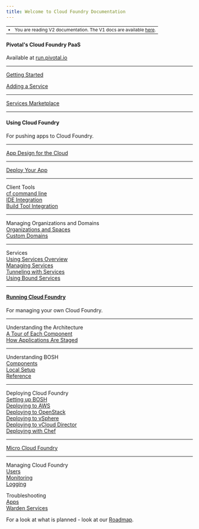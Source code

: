 ```yaml
---
title: Welcome to Cloud Foundry Documentation
---
```


<table><tr><td style="font-size:9pt">
          <li>You are reading V2 documentation. The V1 docs are available <a href="http://cf-docs-deprecated.cloudfoundry.com">here</a>.
</td></tr></table>
<div class="column-left">
  <div class="column-title">
  <h4>Pivotal's Cloud Foundry PaaS</h4>
  </div>
   <p>Available at <a href="http://run.pivotal.io">run.pivotal.io</a></p>
   <hr>
  <p><a href="docs/dotcom/getting-started.html">Getting Started</a></p>
  <p><a href="docs/dotcom/adding-a-service.html">Adding a Service</a></p>
  </p>

  <hr>

   <p>
    <a href="docs/dotcom/marketplace/">Services Marketplace</a>
  </p>

 <hr>

</div>

<div class="column-middle">
  <div class="column-title">
      <h4>Using Cloud Foundry</h4>
  </div>
  <p>For pushing apps to Cloud Foundry.</p>

  <hr>

  <p><a href="docs/using/app-arch/index.html">App Design for the Cloud</a></p>

  <hr>

  <p><a href="docs/using/deploying-apps/index.html">Deploy Your App</a></p>

  <hr>

  <p>Client Tools<br>
  <a href="docs/using/managing-apps/cf/index.html">cf command line</a><br>
  <a href="docs/using/managing-apps/ide/index.html">IDE Integration</a><br>
  <a href="docs/using/managing-apps/build-tools/index.html">Build Tool Integration</a>
  </p>

  <hr>
  <p>Managing Organizations and Domains<br>
  <a href="docs/using/managing-apps/orgs-and-spaces.html">Organizations and Spaces</a><br>
  <a href="docs/using/managing-apps/custom-domains/index.html">Custom Domains</a>
  </p>
  <hr>
  <p>Services<br>
  <a href="docs/using/services/">Using Services Overview</a></br>
  <a href="/docs/using/services/managing-services.html">Managing Services</a></br>
  <a href="/docs/using/services/tunnelling-with-services.html">Tunneling with Services</br>
  <a href="/docs/using/services/using-bound-services.html">Using Bound Services</a></br></p>

  <hr>

</div>

<div class="column-right">
  <div class="column-title">
    <a href="docs/running/index.html">
      <h4>Running Cloud Foundry</h4>
    </a>
  </div>
  <p>For managing your own Cloud Foundry.</p>

  <hr>

  <p>
  Understanding the Architecture<br>
  <a href="docs/running/architecture/index.html">A Tour of Each Component</a><br>
  <a href="docs/running/architecture/how-applications-are-staged.html">How Applications Are Staged</a></p>

  <hr>

  <p>Understanding BOSH<br>
  <a href="docs/running/bosh/components/index.html">Components</a><br>
  <a href="docs/running/bosh/setup/index.html">Local Setup</a><br>
  <a href="docs/running/bosh/reference/index.html">Reference</a><br>
  </p>

  <hr>

  <p>
  Deploying Cloud Foundry<br>
  <a href="docs/running/deploying-cf/index.html">Setting up BOSH</a><br>
  <a href="docs/running/deploying-cf/ec2/index.html">Deploying to AWS</a><br>
  <a href="docs/running/deploying-cf/openstack/index.html">Deploying to OpenStack</a><br>   
  <a href="docs/running/deploying-cf/vsphere/index.html">Deploying to vSphere</a><br>
  <a href="docs/running/deploying-cf/vcloud/deploying_to_vcloud_director.html">Deploying to vCloud Director</a><br>
  <a href="docs/running/deploying-cf-with-chef/index.html">Deploying with Chef</a>
  </p>

  <hr>

  <p><a href="docs/running/micro_cloud_foundry/index.html">Micro Cloud Foundry</a></p>

  <hr>
  <p>
  Managing Cloud Foundry<br>
  <a href="docs/running/managing-cf/managing-users.html">Users</a><br>
  <a href="docs/running/managing-cf/monitoring.html">Monitoring</a><br>
  <a href="docs/running/managing-cf/logging.html">Logging</a>
  </p>

  <p>
  Troubleshooting<br>
  <a href="docs/running/troubleshooting/troubleshooting-apps.html">Apps</a><br>
  <a href="docs/running/troubleshooting/troubleshooting-warden-services.html">Warden Services</a>
  </p>

</div>

For a look at what is planned - look at our [Roadmap](docs/roadmap.html).

